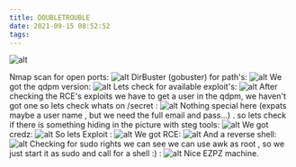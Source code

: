 ```yaml
---
title: DOUBLETROUBLE
date: 2021-09-15 08:52:52
tags:
---
```


![alt](dubletrubleNmap.png)

<!-- more -->

Nmap scan for open ports:
![alt](dubletrubleNmap.png)
DirBuster (gobuster) for path's:
![alt](dubletrubleGobuster.png)
We got the qdpm version:
![alt](dubletrubleQdpmVersion.png)
Lets check for available exploit's:
![alt](dubletrubleQdpmExploits.png)
After checking the RCE's exploits we have to get a user in the qdpm, we haven't got one so lets check whats on /secret :
![alt](dubletrubleSecret.png)
Nothing special here (expats maybe a user name , but we need the full email and pass...) . so lets check if there is something hiding in the picture with steg tools:
![alt](dubletrubleStegCreds.png)
We got credz:
![alt](dubletrubleCredz2.png)
So lets Exploit :
![alt](dubletrubleExploit.png)
We got RCE:
![alt](dubletrubleRCE.png)
And a reverse shell:
![alt](dubletrubleRverseShell.png)
Checking for sudo rights we can see we can use awk as root , so we just start it as sudo and call for a shell :) :
![alt](dubletrubleROOT.png)
Nice EZPZ machine.

